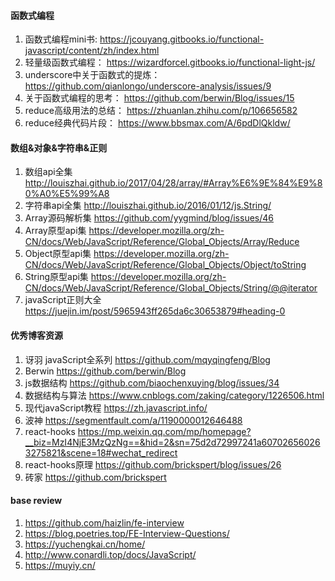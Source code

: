 #### 函数式编程

1. 函数式编程mini书: https://jcouyang.gitbooks.io/functional-javascript/content/zh/index.html
2. 轻量级函数式编程： https://wizardforcel.gitbooks.io/functional-light-js/
3. underscore中关于函数式的提炼： https://github.com/qianlongo/underscore-analysis/issues/9
4. 关于函数式编程的思考： https://github.com/berwin/Blog/issues/15
5. reduce高级用法的总结： https://zhuanlan.zhihu.com/p/106656582
6. reduce经典代码片段： https://www.bbsmax.com/A/6pdDlQkldw/

#### 数组&对象&字符串&正则
1. 数组api全集 http://louiszhai.github.io/2017/04/28/array/#Array%E6%9E%84%E9%80%A0%E5%99%A8
2. 字符串api全集 http://louiszhai.github.io/2016/01/12/js.String/
3. Array源码解析集 https://github.com/yygmind/blog/issues/46
4. Array原型api集 https://developer.mozilla.org/zh-CN/docs/Web/JavaScript/Reference/Global_Objects/Array/Reduce
5. Object原型api集 https://developer.mozilla.org/zh-CN/docs/Web/JavaScript/Reference/Global_Objects/Object/toString
6. String原型api集 https://developer.mozilla.org/zh-CN/docs/Web/JavaScript/Reference/Global_Objects/String/@@iterator
7. javaScript正则大全 https://juejin.im/post/5965943ff265da6c30653879#heading-0

#### 优秀博客资源
1. 讶羽 javaScript全系列 https://github.com/mqyqingfeng/Blog
2. Berwin https://github.com/berwin/Blog
3. js数据结构 https://github.com/biaochenxuying/blog/issues/34
4. 数据结构与算法 https://www.cnblogs.com/zaking/category/1226506.html
5. 现代javaScript教程 https://zh.javascript.info/
6. 波神 https://segmentfault.com/a/1190000012646488
7. react-hooks https://mp.weixin.qq.com/mp/homepage?__biz=MzI4NjE3MzQzNg==&hid=2&sn=75d2d72997241a607026560263275821&scene=18#wechat_redirect
8. react-hooks原理 https://github.com/brickspert/blog/issues/26
9. 砖家 https://github.com/brickspert

#### base review
1. https://github.com/haizlin/fe-interview
2. https://blog.poetries.top/FE-Interview-Questions/
3. https://yuchengkai.cn/home/
4. http://www.conardli.top/docs/JavaScript/
5. https://muyiy.cn/

